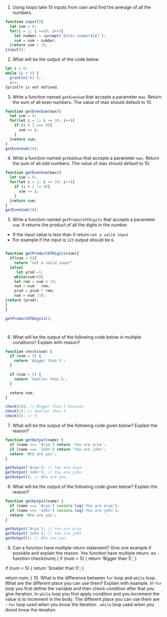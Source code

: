 1. Using loops take 10 inputs from user and find the average of all the numbers.
```js
function input(){
  let sum = 0;
  for(i = 1; i <=10; i++){
    let number = +prompt(`Enter number${i}`);
    sum = sum + number;
  }return sum / 10;
}input();
```
2. What will be the output of the code below

```js
let i = 0;
while (i < 3) {
  println('hi');
  i++;
}println is not defined.
```

3. Write a function named `getEvenSum` that accepts a parameter `max`. Return the sum of all even numbers. The value of max should default to 10.
```js
function getEvenSum(max){
  let sum = 0;
  for(let i = 1; i <= 10; i++){
    if (i % 2 === 0){
      sum += i;
    }
  }return sum;
}
getEvenSum(10);

```
4. Write a function named `getOddSum` that accepts a parameter `max`. Return the sum of all odd numbers. The value of max should default to 10.
```js
function getEvenSum(max){
  let sum = 0;
  for(let i = 1; i <= 10; i++){
    if (i % 2 != 0){
      sum += i;
    }
  }return sum;
}
getEvenSum(10);
```
5. Write a function named `getProductOfDigits` that accepts a parameter `num`. It returns the product of all the digits in the number.

- If the input value is less than 0 return `not a valid input`
- For example if the input is `123` output should be `6`.
```js

function getProductOfDigits(num){
  if(num < 0){
    return "not a valid input"
  }else{
     let prod =1;
    while(num>0){
    let rem = num % 10;
    num = num - rem;
    prod = prod * rem;
    num = num /10;
}return (prod);
}
}

getProductOfDigits();




```
6. What will be the output of the following code below in multiple conditions? Explain with reason?

```js
function check(num) {
  if (num > 5) {
    return 'Bigger than 5';
  }

  if (num < 5) {
    return 'Smaller than 5';
  }

  return num;
}

check(10); // Bigger than 5 because 
check(1); // Smaller than 5
check(5); // 5
```

7. What will be the output of the following code given below? Explain the reason?

```js
function getOutput(name) {
  if (name === 'Arya') return 'You are arya';
  if (name === 'John') return 'You are john';
  return 'Who are you';
}

getOutput('Arya'); // You are arya
getOutput('John'); // You are john
getOutput(); // Who are you
```

8. What will be the output of the following code given below? Explain the reason?

```js
function getOutput(name) {
  if (name === 'Arya') console.log('You are arya');
  if (name === 'John') console.log('You are john');
  return 'Who are you';
}

getOutput('Arya'); // You are arya
getOutput('John'); // You are john
getOutput(); // Who are you
```

9. Can a function have multiple return statement? Give one example if possible and explain the reason.
Yes function have multiple return. ex - function check(num) {
  if (num > 5) {
    return 'Bigger than 5';
  }

  if (num < 5) {
    return 'Smaller than 5';
  }

  return num;
}
10. What is the difference between `for` loop and `while` loop. What are the different place you can use them? Explain with example.
In `for` loop you first define the variable and then check condition after that you give iteration.
In `while` loop you first apply condition and you increment the value is to increment in the body.
The different place you can use them are -
`for` loop used when you know the iteration .
`while` loop used when you donot know the iteration.